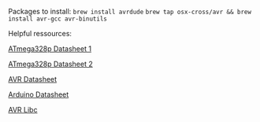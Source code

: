 Packages to install:
`brew install avrdude`
`brew tap osx-cross/avr && brew install avr-gcc avr-binutils`

Helpful ressources:

[ATmega328p Datasheet 1](https://ww1.microchip.com/downloads/en/DeviceDoc/Atmel-7810-Automotive-Microcontrollers-ATmega328P_Datasheet.pdf)

[ATmega328p Datasheet 2](https://www.sparkfun.com/datasheets/Components/SMD/ATMega328.pdf)

[AVR Datasheet](https://ww1.microchip.com/downloads/en/DeviceDoc/ATmega48A-PA-88A-PA-168A-PA-328-P-DS-DS40002061B.pdf)

[Arduino Datasheet](https://docs.arduino.cc/resources/datasheets/A000066-datasheet.pdf)

[AVR Libc](https://www.nongnu.org/avr-libc/user-manual/index.html)

